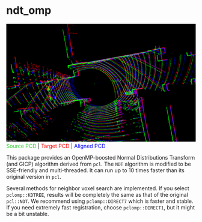 # ndt_omp

![ndt_omp](data/ndt_omp.png)
<span style="color:limegreen">Source PCD</span> |
<span style="color:red">Target PCD</span> |
<span style="color:blue">Aligned PCD</span>

This package provides an OpenMP-boosted Normal Distributions Transform (and GICP) algorithm derived from `pcl`. The `NDT` algorithm is modified to be SSE-friendly and multi-threaded. It can run up to 10 times faster than its original version in `pcl`.

Several methods for neighbor voxel search are implemented. If you select `pclomp::KDTREE`, results will be completely the same as that of the original `pcl::NDT`. We recommend using `pclomp::DIRECT7` which is faster and stable. If you need extremely fast registration, choose `pclomp::DIRECT1`, but it might be a bit unstable.